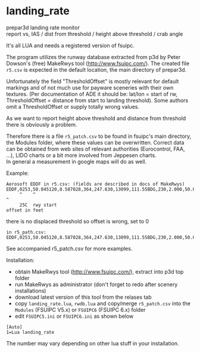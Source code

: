 # landing_rate
prepar3d landing rate monitor<br/>
report vs, IAS / dist from threshold / height above threshold / crab angle

It's all LUA and needs a registered version of fsuipc.

The program utilizes the runway database extracted from p3d by Peter Dowson's (free) MakeRwys tool (http://www.fsuipc.com/).
The created file `r5.csv` is expected in the default location, the main directory of prepar3d.

Unfortunately the field "ThresholdOffset" is mostly relevant for default markings and of not much
use for payware sceneries with their own textures.
(Per documentation of ADE it should be: lat/lon = start of rw, ThresholdOffset = distance from start to landing threshold).
Some authors omit a ThresholdOffset or supply totally wrong values.

As we want to report height above threshold and distance from threshold there is obviously a problem.

Therefore there is a file `r5_patch.csv` to be found in fsuipc's main directory, the Modules folder, where these values can be overwritten.
Correct data can be obtained from web sites of relevant authorities (Eurocontrol, FAA, ...), LIDO charts or a bit more involved from Jeppesen charts.<br/>
In general a measurement in google maps will do as well.

Example:
```
Aerosoft EDDF in r5.csv: (fields are described in docs of MakeRwys)
EDDF,0253,50.045120,8.587028,364,247.630,13099,111.55BDG,230,2.000,50.038868,8.560805,1640,,
     ^    ^                                                                           ^
     25C  rwy start                                                                   offset in feet
```
there is no displaced threshold so offset is wrong, set to 0
```
in r5_path.csv:
EDDF,0253,50.045120,8.587028,364,247.630,13099,111.55BDG,230,2.000,50.038868,8.560805,0,,
```

See accompanied r5_patch.csv for more examples.

Installation:
- obtain MakeRwys tool (http://www.fsuipc.com/), extract into p3d top folder
- run MakeRwys as administrator (don't forget to redo after scenery installations)
- download latest version of this tool from the relases tab
- copy `landing_rate.lua`, `rwdb.lua` and copy/merge `r5_patch.csv` into the `Modules` (FSUIPC V5.x) or `FSUIPC6` (FSUIPC 6.x) folder
- edit `FSUIPC5.ini` or `FSUIPC6.ini` as shown below

```
[Auto]
1=Lua landing_rate
```
The number may vary depending on other lua stuff in your installation.
